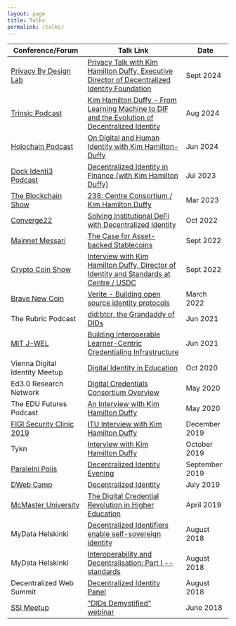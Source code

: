 ```yaml
---
layout: page
title: Talks
permalink: /talks/
---
```


| Conference/Forum | Talk Link | Date | 
|--|--|--|
| [Privacy By Design Lab](https://www.youtube.com/@privacybydesignlab1760) | [Privacy Talk with Kim Hamilton Duffy, Executive Director of Decentralized Identity Foundation](https://www.youtube.com/watch?v=N0aX4hJIVfM&t=695s) | Sept 2024 |
| [Trinsic Podcast](https://www.youtube.com/@Trinsic_ID) | [Kim Hamilton Duffy - From Learning Machine to DIF and the Evolution of Decentralized Identity](https://www.youtube.com/watch?v=k7TeJpXJjko) | Aug 2024 |
| [Holochain Podcast](https://www.youtube.com/@Holochain) | [On Digital and Human Identity with Kim Hamilton-Duffy](https://www.youtube.com/watch?v=G4watKWfQVE) | Jun 2024 |
| [Dock Identi3 Podcast](https://www.youtube.com/@docknetwork) | [Decentralized Identity in Finance (with Kim Hamilton Duffy)](https://youtu.be/sPu_XUf5w5Q) | Jul 2023 |
| [The Blockchain Show](https://www.youtube.com/@blockchainshow) | [238: Centre Consortium / Kim Hamilton Duffy](https://youtu.be/yobz7IcvFXI) | Mar 2023 |
| [Converge22](https://converge.circle.com/event/4ea0d06f-3900-4b6d-a9cd-aeaedda9ef2e/summary) | [Solving Institutional DeFi with Decentralized Identity](https://www.youtube.com/watch?v=iUQa1yM1te8) | Oct 2022 |
| [Mainnet Messari](https://messari.io/mainnet) | [The Case for Asset-backed Stablecoins](https://www.youtube.com/watch?v=y-xWhdfnKrI) | Sept 2022 |
| [Crypto Coin Show](https://www.youtube.com/@CryptoCoinShow) | [Interview with Kim Hamilton Duffy, Director of Identity and Standards at Centre / USDC](https://www.youtube.com/watch?v=BqvoeMT-clU) | Sept 2022 |
| [Brave New Coin](https://www.youtube.com/@bravenewcoin) | [Verite - Building open source identity protocols](https://www.youtube.com/watch?v=2akrgUnXhbM) | March 2022 |
| The Rubric Podcast | [did:btcr, the Grandaddy of DIDs](https://rubric.cc/podcast/the-granddaddy-of-dids/) | Jun 2021 |
| [MIT J-WEL](https://jwel.mit.edu/) | [Building Interoperable Learner-Centric Credentialing Infrastructure](https://jwel.mit.edu/assets/video/digital-credentials-consortium-building-interoperable-learner-centric-credentialing) | Jun 2021 |
| Vienna Digital Identity Meetup | [Digital Identity in Education](https://www.thedinglegroup.com/blog/2020/10/4/digital-identity-in-education) | Oct 2020 |
| Ed3.0 Research Network | [Digital Credentials Consortium Overview](https://www.youtube.com/watch?v=41NdmYGdLPE) | May 2020 |
| The EDU Futures Podcast | [An Interview with Kim Hamilton Duffy](https://www.audacy.com/podcasts/edu-futures-35023/an-interview-with-kim-hamilton-duffy-260711345) | May 2020 |
|[FIGI Security Clinic 2019](https://www.itu.int/en/ITU-T/Workshops-and-Seminars/201912/Pages/default.aspx) | [ITU Interview with Kim Hamilton Duffy](https://www.youtube.com/watch?v=Nj0ypHIU8w8) | December 2019 |
| Tykn | [Interview with Kim Hamilton Duffy](https://tykn.tech/kim-hamilton-duffy-interview/) | October 2019 |
| [Paralelní Polis](https://www.paralelnipolis.cz/) | [Decentralized Identity Evening](https://www.facebook.com/watch/live/?v=425262538103994&ref=watch_permalink) | September 2019 |
| [DWeb Camp](https://2019.dwebcamp.org/) | [Decentralized Identity](https://2019.dwebcamp.org/videos/panel-decentralized-identity/) | July 2019 |
| [McMaster University](https://www.mcmaster.ca/) | [The Digital Credential Revolution in Higher Education](https://www.eng.mcmaster.ca/ece/events/special-edition-cafe-x-digital-credential-revolution-higher-education) | April 2019 |
| MyData Helskinki | [Decentralized Identifiers enable self-sovereign identity](https://www.youtube.com/watch?v=KsIM0zq37fU) | August 2018 |
| MyData Helskinki | [Interoperability and Decentralisation: Part I -- standards](https://mydata2018.org/speakers/kimberly-hamilton-duffy/) | August 2018 |
| Decentralized Web Summit | [Decentralized Identity Panel](https://decentralizedweb.net/videos/panel-decentralized-identity/) | August 2018 |
| [SSI Meetup](http://ssimeetup.org) | ["DIDs Demystified" webinar](http://ssimeetup.org/dids-demystified-hands-intro-dids-btcr-did-method-kim-hamilton-duffy-webinar-5/) | June 2018 |
